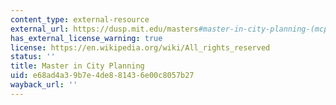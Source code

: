 ```yaml
---
content_type: external-resource
external_url: https://dusp.mit.edu/masters#master-in-city-planning-(mcp)
has_external_license_warning: true
license: https://en.wikipedia.org/wiki/All_rights_reserved
status: ''
title: Master in City Planning
uid: e68ad4a3-9b7e-4de8-8143-6e00c8057b27
wayback_url: ''
---
```

